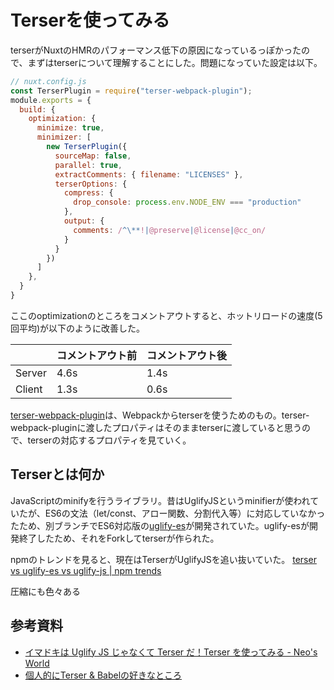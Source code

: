 # Terserを使ってみる

terserがNuxtのHMRのパフォーマンス低下の原因になっているっぽかったので、まずはterserについて理解することにした。問題になっていた設定は以下。

```js
// nuxt.config.js
const TerserPlugin = require("terser-webpack-plugin");
module.exports = {
  build: {
    optimization: {
      minimize: true,
      minimizer: [
        new TerserPlugin({
          sourceMap: false,
          parallel: true,
          extractComments: { filename: "LICENSES" },
          terserOptions: {
            compress: {
              drop_console: process.env.NODE_ENV === "production"
            },
            output: {
              comments: /^\**!|@preserve|@license|@cc_on/
            }
          }
        })
      ]
    },
  }
}
```

ここのoptimizationのところをコメントアウトすると、ホットリロードの速度(5回平均)が以下のように改善した。

|        | コメントアウト前 | コメントアウト後 |
| ------ | ---------------- | ---------------- |
| Server | 4.6s             | 1.4s             |
| Client | 1.3s             | 0.6s             |

[terser-webpack-plugin](https://github.com/webpack-contrib/terser-webpack-plugin)は、Webpackからterserを使うためのもの。terser-webpack-pluginに渡したプロパティはそのままterserに渡していると思うので、terserの対応するプロパティを見ていく。

## Terserとは何か

JavaScriptのminifyを行うライブラリ。昔はUglifyJSというminifierが使われていたが、ES6の文法（let/const、アロー関数、分割代入等）に対応していなかったため、別ブランチでES6対応版の[uglify-es](https://www.npmjs.com/package/uglify-es)が開発されていた。uglify-esが開発終了したため、それをForkしてterserが作られた。

npmのトレンドを見ると、現在はTerserがUglifyJSを追い抜いていた。
[terser vs uglify-es vs uglify-js | npm trends](https://www.npmtrends.com/terser-vs-uglify-js-vs-uglify-es)

圧縮にも色々ある

## 参考資料

- [イマドキは Uglify JS じゃなくて Terser だ！Terser を使ってみる - Neo's World](https://neos21.net/blog/2020/09/03-02.html)
- [個人的にTerser & Babelの好きなところ](https://gist.github.com/shqld/d101cae50dd83ab7d3487cdb10b80f4d)
